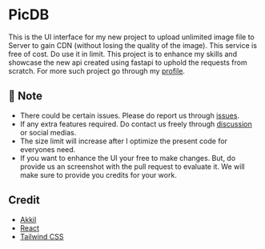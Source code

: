 # PicDB

This is the UI interface for my new project to upload unlimited image file to Server to gain CDN (without losing the quality of the image). This service is free of cost. Do use it in limit. 
This project is to enhance my skills and showcase the new api created using fastapi to uphold the requests from scratch. 
For more such project go through my [profile](https://github.com/HeimanPictures).

## 📝 Note

- There could be certain issues. Please do report us through [issues](https://github.com/HeimanPictures/PicDB-UI/issues/new).
- If any extra features required. Do contact us freely through [discussion](https://github.com/HeimanPictures/PicDB-UI/discussions) or social medias.
- The size limit will increase after I optimize the present code for everyones need.
- If you want to enhance the UI your free to make changes. But, do provide us an screenshot with the pull request to evaluate it. We will make sure to provide you credits for your work.

## Credit

- [Akkil](https://github.com/HeimanPictures)
- [React](https://react.dev/)
- [Tailwind CSS](https://tailwindcss.com/)